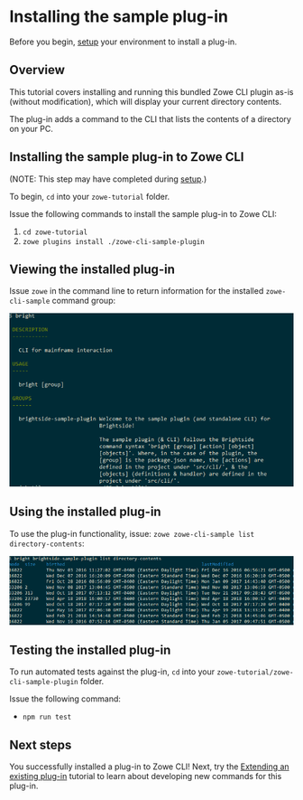 # Installing the sample plug-in

Before you begin, [setup](../Setup.md) your environment to install a plug-in.

## Overview

This tutorial covers installing and running this bundled Zowe CLI plugin as-is (without modification), which will display your current directory contents. 

The plug-in adds a command to the CLI that lists the contents of a directory on your PC. 

## Installing the sample plug-in to Zowe CLI

(NOTE: This step may have completed during [setup](../Setup.md).)

To begin, `cd` into your `zowe-tutorial` folder.

Issue the following commands to install the sample plug-in to Zowe CLI:

1. `cd zowe-tutorial`
2. `zowe plugins install ./zowe-cli-sample-plugin`

## Viewing the installed plug-in

Issue `zowe` in the command line to return information for the installed `zowe-cli-sample` command group:

![Installed](images/InstalledSample.png "Installed Sample Plugin")

## Using the installed plug-in

To use the plug-in functionality, issue: `zowe zowe-cli-sample list directory-contents`:

![Output](images/SampleOutput.png "Sample Plugin Output")

## Testing the installed plug-in

To run automated tests against the plug-in, `cd` into your `zowe-tutorial/zowe-cli-sample-plugin` folder.

Issue the following command:

* `npm run test`

## Next steps

You successfully installed a plug-in to Zowe CLI! Next, try the [Extending an existing plug-in](../list-typicode-todo/ListTypicodeTodoPlugin.md) tutorial to learn about developing new commands for this plug-in. 